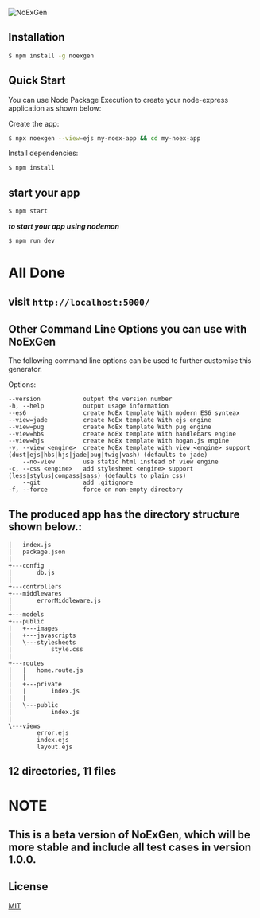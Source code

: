 ![NoExGen](https://socialify.git.ci/Yourstruggle11/NoExGen/image?description=1&descriptionEditable=NoExGen%20is%20a%20node.js%20express%20application%20generator%20with%20modern%20folder%20structure%2C%20namespace%2Fproject%20mapping%20and%20much%20more!%20It%20contains%20preconfigured%20Settings%20and%20Routing%20files%2C%20ready%20to%20be%20used%20in%20any%20project.&font=Bitter&forks=1&issues=1&language=1&name=1&owner=1&pattern=Charlie%20Brown&pulls=1&stargazers=1&theme=Light)


## Installation

```sh
$ npm install -g noexgen
```

## Quick Start

You can use Node Package Execution to create your node-express application as shown below:

Create the app:

```bash
$ npx noexgen --view=ejs my-noex-app && cd my-noex-app
```

Install dependencies:

```bash
$ npm install
```

## start your app

```bash
$ npm start
```

**_to start your app using nodemon_**

```bash
$ npm run dev
```

# All Done

## visit `http://localhost:5000/`

## Other Command Line Options you can use with NoExGen

The following command line options can be used to further customise this generator.

Options:

    --version            output the version number
    -h, --help           output usage information
    --es6                create NoEx template With modern ES6 synteax
    --view=jade          create NoEx template With ejs engine
    --view=pug           create NoEx template With pug engine
    --view=hbs           create NoEx template With handlebars engine
    --view=hjs           create NoEx template With hogan.js engine
    -v, --view <engine>  create NoEx template with view <engine> support (dust|ejs|hbs|hjs|jade|pug|twig|vash) (defaults to jade)
        --no-view        use static html instead of view engine
    -c, --css <engine>   add stylesheet <engine> support (less|stylus|compass|sass) (defaults to plain css)
        --git            add .gitignore
    -f, --force          force on non-empty directory

## The produced app has the directory structure shown below.:

    |   index.js
    |   package.json
    |
    +---config
    |       db.js
    |
    +---controllers
    +---middlewares
    |       errorMiddleware.js
    |
    +---models
    +---public
    |   +---images
    |   +---javascripts
    |   \---stylesheets
    |           style.css
    |
    +---routes
    |   |   home.route.js
    |   |
    |   +---private
    |   |       index.js
    |   |
    |   \---public
    |           index.js
    |
    \---views
            error.ejs
            index.ejs
            layout.ejs

## 12 directories, 11 files


# NOTE
## This is a beta version of NoExGen, which will be more stable and include all test cases in version 1.0.0. 


## License

[MIT](LICENSE)
